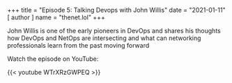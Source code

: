 +++
title = "Episode 5: Talking Devops with John Willis"
date = "2021-01-11"
[ author ]
  name = "thenet.lol"
+++

John Willis is one of the early pioneers in DevOps and shares his thoughts how DevOps and NetOps are intersecting and what can networking professionals learn from the past moving forward

Watch the episode on YouTube:

{{< youtube WTrXRzGWPEQ >}}

